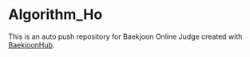 # Algorithm_Ho
This is an auto push repository for Baekjoon Online Judge created with [BaekjoonHub](https://github.com/BaekjoonHub/BaekjoonHub).
 
